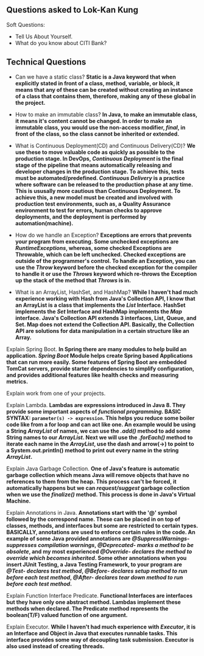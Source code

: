 ## Questions asked to Lok-Kan Kung
Soft Questions:
- Tell Us About Yourself.
- What do you know about CITI Bank?

## Technical Questions
- Can we have a static class?
**Static is a Java keyword that when explicitly stated in front of a class, method, variable, or block, it means that any of these can be created without creating an instance of a class that contains them, therefore, making any of these global in the project.**

- How to make an immutable class?
**In Java, to make an immutable class, it means it's content cannot be changed. In order to make an immutable class, you would use the non-access modifier, *final*, in front of the class, so the class cannot be inherited or extended.**


- What is Continuous Deployment(CD) and Continuous Delivery(CD)?
**We use these to move valuable code as quickly as possible to the production stage. In DevOps, *Continuous Deployment* is the final stage of the pipeline that means automatically releasing and developer changes in the production stage. To achieve this, tests must be automated/predefined. *Continuous Delivery* is a practice where software can be released to the  production phase at any time. This is ususally more cautious than Continuous Deployment. To achieve this, a new model must be created and involved with production test environments, such as, a Quality Assurance environment to test for errors, human checks to approve deployments, and the deployment is performed by automation(machine).**


- How do we handle an Exception?
**Exceptions are errors that prevents your program from executing. Some unchecked exceptions are *RuntimeExceptions*, whereas, some checked Exceptions are Throwable, which can be left unchecked. Checked exceptions are outside of the programmer's control. To handle an Exception, you can use the *Throw* keyword before the checked exception for the compiler to handle it or use the *Throws* keyword which re-throws the Exception up the stack of the method that *Throws* is in.**


- What is an ArrayList, HashSet, and HashMap?
**While I haven't had much experience working with Hash from Java's Collection API, I know that an ArrayList is a class that implements the *List* Interface. HashSet implements the *Set* Interface and HashMap implements the *Map* interface. Java's Collection API extends 3 interfaces, List, Queue, and Set. Map does not extend the Collection API. Basically, the Collection API are solutions for data manipulation in a certain structure like an Array.**


Explain Spring Boot.
**In Spring there are many modules to help build an application. *Spring Boot* Module helps create Spring based Applications that can run more easily. Some features of Spring Boot are embedded TomCat servers, provide starter dependencies to simplify configuration, and provides additional features like health checks and measuring metrics.**


Explain work from one of your projects.


Explain Lambda.
**Lambdas are expressions introduced in Java 8. They provide some important aspects of *functional programming*. BASIC SYNTAX: `parameter(s) -> expression`. This helps you reduce some boiler code like from a for loop and can act like one. An example would be using a String *ArrayList* of names, we can use the *.add()* method to add some String names to our *ArrayList*. Next we will use the *.forEach()* method to iterate each name in the *ArrayList*, use the dash and arrow(->) to point to a System.out.println() method to print out every name in the string *ArrayList*.**


Explain Java Garbage Collection.
**One of Java's feature is automatic garbage collection which means Java will remove objects that have no references to them from the heap. This process can't be forced, it automatically happens but we can *request/suggest* garbage collection when we use the *finalize()* method. This process is done in Java's Virtual Machine.**


Explain Annotations in Java.
**Annotations start with the '@' symbol followed by the correspond name. These can be placed in on top of classes, methods, and interfaces but some are restricted to certain types. BASICALLY, annotations are used to enforce certain rules in the code. An example of some Java provided annotations are *@SuppressWarnings- suppresses compilation warnings*, *@Deprecated- marks a method to be obsolete*, and my most experienced *@Override- declares the method to override which becomes inherited*. Some other annotations when you insert JUnit Testing, a Java Testing Framework, to your program are *@Test- declares test method*, *@Before- declares setup method to run before each test method*, *@After- declares tear down method to run before each test method*.**


Explain Function Interface Predicate.
**Functional Interfaces are interfaces but they have only one abstract method. Lambdas implement these methods when declared. The Predicate method represents the boolean(T/F) valued function of one argument.**


Explain Executor.
**While I haven't had much experience with *Executor*, it is an Interface and Object in Java that executes runnable tasks. This interface provides some way of decoupling task submission. Executor is also used instead of creating threads.**